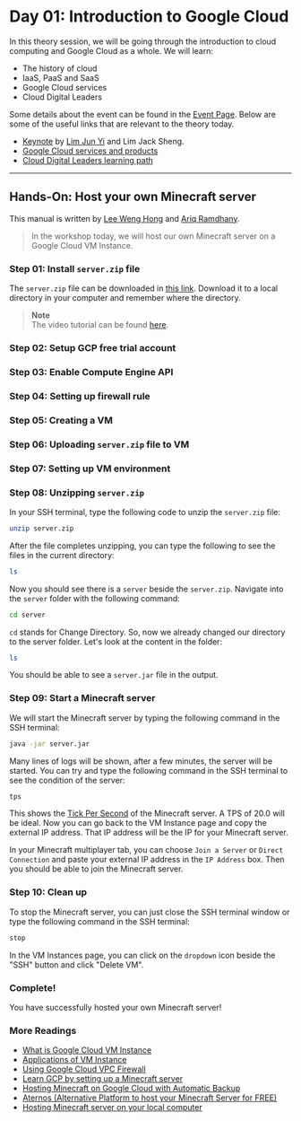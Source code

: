 # Day 01: Introduction to Google Cloud

In this theory session, we will be going through the introduction to cloud computing and Google Cloud as a whole. We will learn:

* The history of cloud
* IaaS, PaaS and SaaS
* Google Cloud services
* Cloud Digital Leaders

Some details about the event can be found in the [Event Page](https://gdsc.community.dev/events/details/developer-student-clubs-university-of-malaya-presents-gcpe-google-cloud-platform-for-everyone-workshop-2023-2023-03-18/). Below are some of the useful links that are relevant to the theory today.

* [Keynote](./assets/Introduction-to-Google-Cloud.pdf) by [Lim Jun Yi](https://github.com/LimJY03) and Lim Jack Sheng.
* [Google Cloud services and products](https://cloud.google.com/products)
* [Cloud Digital Leaders learning path](https://cloud.google.com/certification/cloud-digital-leader)

---

## Hands-On: Host your own Minecraft server

This manual is written by [Lee Weng Hong](https://github.com/AsynchronousNotAvailable) and [Ariq Ramdhany](https://github.com/ramdhanyA).

> In the workshop today, we will host our own Minecraft server on a Google Cloud VM Instance.

### Step 01: Install `server.zip` file

The `server.zip` file can be downloaded in [this link](https://drive.google.com/file/d/1ZWcqk4kx4qZZNx29v-qSBPull9YHCoPQ/view). Download it to a local directory in your computer and remember where the directory.

> **Note**
> <br>The video tutorial can be found [here](https://drive.google.com/file/d/1hpJDs59mpguvUomvkp3qSjBgMGutGLLk/view).

### Step 02: Setup GCP free trial account

### Step 03: Enable Compute Engine API

### Step 04: Setting up firewall rule

### Step 05: Creating a VM

### Step 06: Uploading `server.zip` file to VM

### Step 07: Setting up VM environment

### Step 08: Unzipping `server.zip`

In your SSH terminal, type the following code to unzip the `server.zip` file:

```sh
unzip server.zip
```

After the file completes unzipping, you can type the following to see the files in the current directory:

```sh
ls
```

Now you should see there is a `server` beside the `server.zip`. Navigate into the `server` folder with the following command:

```sh
cd server
```

`cd` stands for Change Directory. So, now we already changed our directory to the server folder. Let's look at the content in the folder:

```sh
ls
```

You should be able to see a `server.jar` file in the output.

### Step 09: Start a Minecraft server

We will start the Minecraft server by typing the following command in the SSH terminal:

```sh
java -jar server.jar
```

Many lines of logs will be shown, after a few minutes, the server will be started. You can try and type the following command in the SSH terminal to see the condition of the server:


```sh
tps
```

This shows the [Tick Per Second](https://minecraft.fandom.com/el/wiki/Tick) of the Minecraft server. A TPS of 20.0 will be ideal. Now you can go back to the VM Instance page and copy the external IP address. That IP address will be the IP for your Minecraft server.

In your Minecraft multiplayer tab, you can choose `Join a Server` or `Direct Connection` and paste your external IP address in the `IP Address` box. Then you should be able to join the Minecraft server.

### Step 10: Clean up

To stop the Minecraft server, you can just close the SSH terminal window or type the following command in the SSH terminal:

```sh
stop
```

In the VM Instances page, you can click on the `dropdown` icon beside the "SSH" button and click "Delete VM".

### Complete!

You have successfully hosted your own Minecraft server!

### More Readings

* [What is Google Cloud VM Instance](https://cloud.google.com/compute/docs/instances#introduction)
* [Applications of VM Instance](https://cloud.google.com/learn/what-is-a-virtual-machine)
* [Using Google Cloud VPC Firewall](https://cloud.google.com/vpc/docs/using-firewalls)
* [Learn GCP by setting up a Minecraft server](https://cloud.google.com/blog/products/management-tools/brick-by-brick-learn-gcp-by-setting-up-a-minecraft-server#:~:text=With%20Cloud%20Functions%20you%20can,and%20stop%2Dminecraft%2Dserver%20.)
* [Hosting Minecraft on Google Cloud with Automatic Backup](https://medium.com/@manbobo2012/host-a-minecraft-server-on-google-cloud-with-automatic-deployment-and-backup-f00d49a1a306)
* [Aternos (Alternative Platform to host your Minecraft Server for FREE)](https://aternos.org/:en/)
* [Hosting Minecraft server on your local computer](https://help.minecraft.net/hc/en-us/articles/360058525452-How-to-Setup-a-Minecraft-Java-Edition-Server)